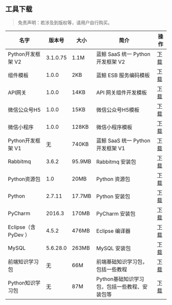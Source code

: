 ## 工具下载

> 免责声明：若涉及到版权等，请用户自行购买。

| 名字 | 版本号 | 大小 | 简介 | 操作 |
|---|---|---|---|---|
|Python开发框架 V2	| 3.1.0.75	| 1.1M	|蓝鲸 SaaS 统一 Python 开发框架 V2|	[下载](http://bkopen-1252002024.file.myqcloud.com/open/framework.tar.gz)
|组件模板	           | 1.0.0     |	2KB	|蓝鲸 ESB 服务编码模板	|[下载](http://bkdocument-1252002024.costj.myqcloud.com/hcp.tar.gz)
|API网关	          | 1.0.0	    | 14KB|	API 网关组件开发模板	|[下载](http://bkopen-1252002024.file.myqcloud.com/paas/api_dev_template.tar.gz)
|微信公众号H5	      | 1.0.0	    | 15KB	|微信公众号H5模板	|[下载](http://bkopen-1252002024.file.myqcloud.com/paas/framework_weixin_package.tar.gz)
|微信小程序	        | 1.0.0	    | 128KB|	微信小程序模板	|[下载](http://bkopen-1252002024.file.myqcloud.com/paas/framework_miniweixin_package.tar.gz)
|Python开发框架 V1	| 无	|740KB|	蓝鲸 SaaS 统一 Python 开发框架 V1	|[下载](http://bkdocument-1252002024.costj.myqcloud.com/framework.tar.gz)
|Rabbitmq	          | 3.6.2|	95.9MB	|Rabbitmq 安装包	|[下载](http://paas-10032816.cos.myqcloud.com/rabbitmq-server-3.6.2.zip)
|Python资源包	      | 1.0	|20MB	|Python 资源包	|[下载](http://paas-10032816.cos.myqcloud.com/python-sdk-1.0.zip)
|Python             | 2.7.11	|17.7MB|	Python 安装包	|[下载](http://paas-10032816.cos.myqcloud.com/python-2.7.11.msi)
|PyCharm	          |  2016.3|	170MB|	PyCharm 安装包|	[下载](https://www.jetbrains.com/pycharm/download/)
|Eclipse（含 PyDev ）|	4.5.2	|476MB|	Eclipse 编译器	|[下载](http://paas-10032816.cos.myqcloud.com/eclipse-4.5.2.zip)
|MySQL	            |5.6.28.0|	263MB|	MySQL 安装包	|[下载](http://paas-10032816.cos.myqcloud.com/mysql-installer-community-5.6.28.0.msi)
|前端知识学习包	    |无	|66M	|前端基础知识学习包，包括一些教程	|[下载](https://bkdocument-1252002024.costj.myqcloud.com/%E5%89%8D%E7%AB%AF%E7%9F%A5%E8%AF%86%E5%AD%A6%E4%B9%A0%E5%8C%85.zip)
|Python知识学习包	  |无	|87M|	Python基础知识学习包，包括一些教程、安装包等| [下载](https://bkdocument-1252002024.costj.myqcloud.com/python%E7%9F%A5%E8%AF%86%E5%AD%A6%E4%B9%A0%E5%8C%85.zip)

